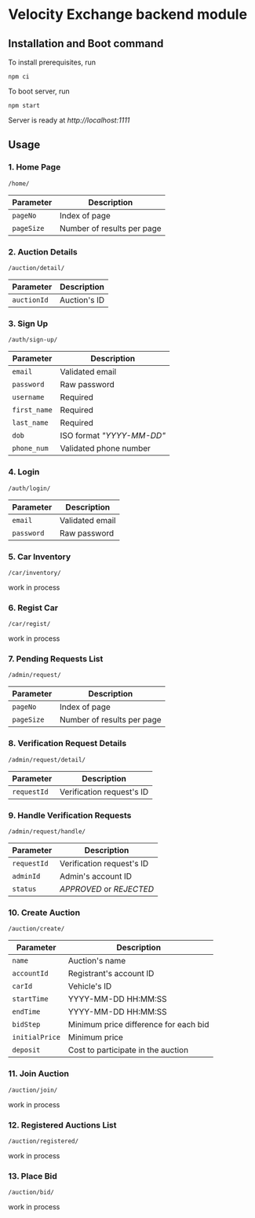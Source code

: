 # Velocity Exchange backend module

## Installation and Boot command

To install prerequisites, run

```
npm ci
```

To boot server, run

```
npm start
```

Server is ready at _http://localhost:1111_

## Usage

### 1. Home Page

`/home/`

|Parameter|Description|
|-|-|
|`pageNo`|Index of page|
|`pageSize`|Number of results per page|

### 2. Auction Details

`/auction/detail/`

|Parameter|Description|
|-|-|
|`auctionId`|Auction's ID|

### 3. Sign Up

`/auth/sign-up/`

|Parameter|Description|
|-|-|
|`email`|Validated email|
|`password`|Raw password|
|`username`|Required|
|`first_name`|Required|
|`last_name`|Required|
|`dob`|ISO format *"YYYY-MM-DD"*|
|`phone_num`|Validated phone number|

### 4. Login

`/auth/login/`

|Parameter|Description|
|-|-|
|`email`|Validated email|
|`password`|Raw password|

### 5. Car Inventory

`/car/inventory/`

work in process

### 6. Regist Car

`/car/regist/`

work in process

### 7. Pending Requests List

`/admin/request/`

|Parameter|Description|
|-|-|
|`pageNo`|Index of page|
|`pageSize`|Number of results per page|

### 8. Verification Request Details

`/admin/request/detail/`

|Parameter|Description|
|-|-|
|`requestId`|Verification request's ID|

### 9. Handle Verification Requests

`/admin/request/handle/`

|Parameter|Description|
|-|-|
|`requestId`|Verification request's ID|
|`adminId`|Admin's account ID|
|`status`|*APPROVED* or *REJECTED*|

### 10. Create Auction

`/auction/create/`

|Parameter|Description|
|-|-|
|`name`|Auction's name|
|`accountId`|Registrant's account ID|
|`carId`|Vehicle's ID|
|`startTime`|YYYY-MM-DD HH:MM:SS|
|`endTime`|YYYY-MM-DD HH:MM:SS|
|`bidStep`|Minimum price difference for each bid|
|`initialPrice`|Minimum price|
|`deposit`|Cost to participate in the auction|

### 11. Join Auction

`/auction/join/`

work in process

### 12. Registered Auctions List

`/auction/registered/`

work in process

### 13. Place Bid

`/auction/bid/`

work in process

